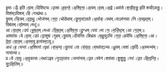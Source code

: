 

  
इ॒माः।ऊँ॒ इति॑।वा॒म्।दिवि॑ष्टयः।उ॒स्रा।ह॒व॒न्ते॒।अ॒श्वि॒ना॒।अ॒यम्।वा॒म्।अ॒ह्वे।अव॑से।श॒ची॒व॒सू॒ इति॑ शचीऽवसू॒।विश॑म्ऽविशम्।हि।गच्छ॑थः॥  
यु॒वम्।चि॒त्रम्।द॒द॒थुः॒।भोज॑नम्।न॒रा॒।चोदे॑थाम्।सू॒नृता॑ऽवते।अ॒र्वाक्।रथ॑म्।सऽम॑नसा।नि।य॒च्छ॒त॒म्।पिब॑तम्।सो॒म्यम्।मधु॑॥  
आ।या॒त॒म्।उप॑।भू॒ष॒त॒म्।मध्वः॑।पि॒ब॒त॒म्।अ॒श्वि॒ना॒।दु॒ग्धम्।पयः॑।मा।नः॒।म॒र्धि॒ष्ट॒म्।आ।ग॒त॒म्॥  
अश्वा॑सः।ये।वा॒म्।उप॑।दा॒शुषः॑।गृ॒हम्।यु॒वाम्।दीय॑न्ति।बिभ्र॑तः।म॒क्षु॒युऽभिः॑।न॒रा॒।हये॑भिः।अ॒श्वि॒ना॒।आ।दे॒वा॒।या॒त॒म्।अ॒स्म॒यू इत्य॑स्म॒ऽयू॥  
अध॑।ह॒।यन्तः॑।अ॒श्विना॑।पृक्षः॑।स॒च॒न्त॒।सू॒रयः॑।ता।यं॒स॒तः॒।म॒घव॑त्ऽभ्यः।ध्रु॒वम्।यशः॑।छ॒र्दिः।अ॒स्मभ्य॑म्।नास॑त्या॥  
प्र।ये।य॒युः।अ॒वृ॒कासः।रथाः॑ऽइव।नृ॒ऽपा॒तारः।जना॑नाम्।उ॒त।स्वेन॑।शव॑सा।शू॒शु॒वुः॒।नरः॑।उ॒त।क्षि॒य॒न्ति॒।सु॒ऽक्षि॒तिम्॥  
